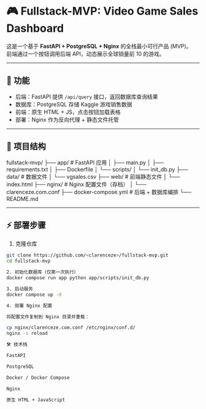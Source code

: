 # 🎮 Fullstack-MVP: Video Game Sales Dashboard

这是一个基于 **FastAPI + PostgreSQL + Nginx** 的全栈最小可行产品 (MVP)。  
前端通过一个按钮调用后端 API，动态展示全球销量前 10 的游戏。

---

## 🚀 功能
- 后端：FastAPI 提供 `/api/query` 接口，返回数据库查询结果
- 数据库：PostgreSQL 存储 Kaggle 游戏销售数据
- 前端：原生 HTML + JS，点击按钮加载表格
- 部署：Nginx 作为反向代理 + 静态文件托管

---

## 📂 项目结构

fullstack-mvp/
├── app/                     # FastAPI 应用
│   ├── main.py
│   ├── requirements.txt
│   ├── Dockerfile
│   └── scripts/
│       └── init_db.py
├── data/                    # 数据文件
│   └── vgsales.csv
├── web/                     # 前端静态文件
│   └── index.html
├── nginx/                   # Nginx 配置文件（存档）
│   └── clarenceze.com.conf
├── docker-compose.yml        # 后端 + 数据库编排
└── README.md



---

## ⚡ 部署步骤


1.  克隆仓库
```bash
git clone https://github.com/<clarenceze>/fullstack-mvp.git
cd fullstack-mvp

2. 初始化数据库（仅第一次执行）
docker compose run app python app/scripts/init_db.py

3. 启动服务
docker compose up -d

4. 部署 Nginx 配置

将配置文件复制到 Nginx 目录并重载：

cp nginx/clarenceze.com.conf /etc/nginx/conf.d/
nginx -s reload

🛠️ 技术栈

FastAPI

PostgreSQL

Docker / Docker Compose

Nginx

原生 HTML + JavaScript